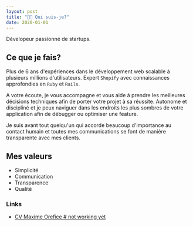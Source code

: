 ```yaml
---
layout: post
title: "👨‍💻 Qui suis-je?"
date: 2020-01-01
---
```


Dévelopeur passionné de startups.

## Ce que je fais?

Plus de 6 ans d'expériences dans le développement web scalable à plusieurs millions d'utilisateurs. Expert `Shopify` avec connaissances approfondies en `Ruby` et `Rails`.

A votre écoute, je vous accompagne et vous aide à prendre les meilleures décisions techniques afin de porter votre projet à sa réussite. Autonome et discipliné et je peux naviguer dans les endroits les plus sombres de votre application afin de débugger ou optimiser une feature.

Je suis avant tout quelqu'un qui accorde beaucoup d'importance au contact humain et toutes mes communications se font de manière transparente avec mes clients.

## Mes valeurs

- Simplicité
- Communication
- Transparence
- Qualité

### Links

- [CV Maxime Orefice # not working yet]()
